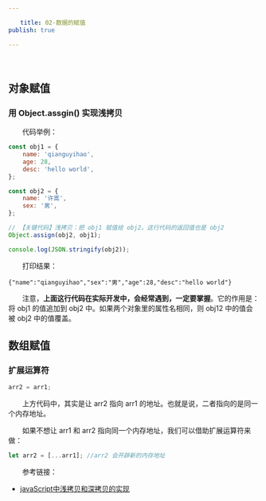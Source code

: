 ```yaml
---

　　title: 02-数据的赋值
publish: true

---
```


　　<ArticleTopAd></ArticleTopAd>

## 对象赋值

### 用 Object.assgin() 实现浅拷贝

　　代码举例：

```js
const obj1 = {
    name: 'qianguyihao',
    age: 28,
    desc: 'hello world',
};

const obj2 = {
    name: '许嵩',
    sex: '男',
};

// 【关键代码】浅拷贝：把 obj1 赋值给 obj2。这行代码的返回值也是 obj2
Object.assign(obj2, obj1);

console.log(JSON.stringify(obj2));
```

　　打印结果：

```
{"name":"qianguyihao","sex":"男","age":28,"desc":"hello world"}
```

　　注意，**上面这行代码在实际开发中，会经常遇到，一定要掌握**。它的作用是：将 obj1 的值追加到 obj2 中。如果两个对象里的属性名相同，则 obj12 中的值会被 obj2 中的值覆盖。

## 数组赋值

### 扩展运算符

```js
arr2 = arr1;
```

　　上方代码中，其实是让 arr2 指向 arr1 的地址。也就是说，二者指向的是同一个内存地址。

　　如果不想让 arr1 和 arr2 指向同一个内存地址，我们可以借助扩展运算符来做：

```javascript
let arr2 = [...arr1]; //arr2 会开辟新的内存地址
```

　　参考链接：

- [javaScript中浅拷贝和深拷贝的实现](https://github.com/wengjq/Blog/issues/3)
